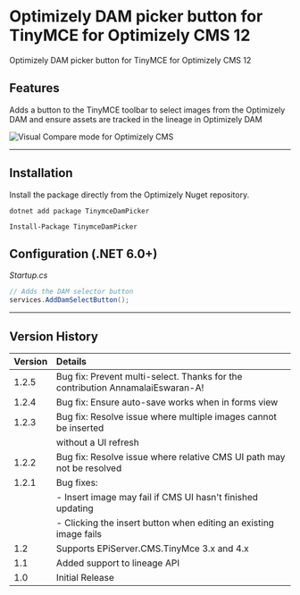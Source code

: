 # Optimizely DAM picker button for TinyMCE for Optimizely CMS 12

Optimizely DAM picker button for TinyMCE for Optimizely CMS 12

## Features

Adds a button to the TinyMCE toolbar to select images from the Optimizely DAM and ensure assets are tracked in the lineage in Optimizely DAM

![Visual Compare mode for Optimizely CMS](/docs/tinymce-dam-picker-button.png?raw=true)

----

## Installation

Install the package directly from the Optimizely Nuget repository.

``` 
dotnet add package TinymceDamPicker
```
```
Install-Package TinymceDamPicker
```

## Configuration (.NET 6.0+)

*Startup.cs*
``` c#
// Adds the DAM selector button
services.AddDamSelectButton();
```
 ---
 ## Version History

 | Version | Details                                                                        |
 |:--------|:-------------------------------------------------------------------------------|
 | 1.2.5   | Bug fix: Prevent multi-select. Thanks for the contribution AnnamalaiEswaran-A! | 
 | 1.2.4   | Bug fix: Ensure auto-save works when in forms view                             | 
 | 1.2.3   | Bug fix: Resolve issue where multiple images cannot be inserted                | 
 |         | without a UI refresh                                                           |
 | 1.2.2   | Bug fix: Resolve issue where relative CMS UI path may not be resolved          |
 | 1.2.1   | Bug fixes:                                                                     |
 |         | - Insert image may fail if CMS UI hasn't finished updating                     |
 |         | - Clicking the insert button when editing an existing image fails              |
 | 1.2     | Supports EPiServer.CMS.TinyMce 3.x and 4.x                                     |
 | 1.1     | Added support to lineage API                                                   |
 | 1.0     | Initial Release                                                                |
